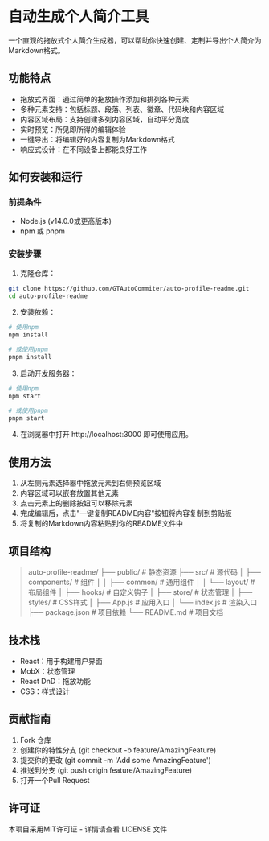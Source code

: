 # 自动生成个人简介工具
一个直观的拖放式个人简介生成器，可以帮助你快速创建、定制并导出个人简介为Markdown格式。

## 功能特点
- 拖放式界面：通过简单的拖放操作添加和排列各种元素
- 多种元素支持：包括标题、段落、列表、徽章、代码块和内容区域
- 内容区域布局：支持创建多列内容区域，自动平分宽度
- 实时预览：所见即所得的编辑体验
- 一键导出：将编辑好的内容复制为Markdown格式
- 响应式设计：在不同设备上都能良好工作

## 如何安装和运行
### 前提条件
- Node.js (v14.0.0或更高版本)
- npm 或 pnpm

### 安装步骤
1. 克隆仓库：
````bash
git clone https://github.com/GTAutoCommiter/auto-profile-readme.git
cd auto-profile-readme
````
2. 安装依赖：
````bash
# 使用npm
npm install

# 或使用pnpm
pnpm install
````
3. 启动开发服务器：
````bash
# 使用npm
npm start

# 或使用pnpm
pnpm start
````
4. 在浏览器中打开 http://localhost:3000 即可使用应用。
## 使用方法
1. 从左侧元素选择器中拖放元素到右侧预览区域
2. 内容区域可以嵌套放置其他元素
3. 点击元素上的删除按钮可以移除元素
4. 完成编辑后，点击"一键复制README内容"按钮将内容复制到剪贴板
5. 将复制的Markdown内容粘贴到你的README文件中
## 项目结构
>auto-profile-readme/
├── public/            # 静态资源
├── src/               # 源代码
│   ├── components/    # 组件
│   │   ├── common/    # 通用组件
│   │   └── layout/    # 布局组件
│   ├── hooks/         # 自定义钩子
│   ├── store/         # 状态管理
│   ├── styles/        # CSS样式
│   ├── App.js         # 应用入口
│   └── index.js       # 渲染入口
├── package.json       # 项目依赖
└── README.md          # 项目文档

## 技术栈
- React：用于构建用户界面
- MobX：状态管理
- React DnD：拖放功能
- CSS：样式设计
## 贡献指南
1. Fork 仓库
2. 创建你的特性分支 (git checkout -b feature/AmazingFeature)
3. 提交你的更改 (git commit -m 'Add some AmazingFeature')
4. 推送到分支 (git push origin feature/AmazingFeature)
5. 打开一个Pull Request
## 许可证
本项目采用MIT许可证 - 详情请查看 LICENSE 文件